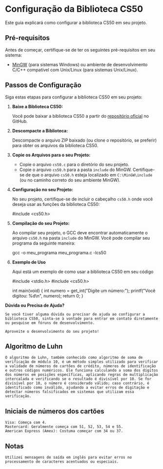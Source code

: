 # Configuração da Biblioteca CS50

Este guia explicará como configurar a biblioteca CS50 em seu projeto.

## Pré-requisitos

Antes de começar, certifique-se de ter os seguintes pré-requisitos em seu sistema:

- [MinGW](http://www.mingw.org/) (para sistemas Windows) ou ambiente de desenvolvimento C/C++ compatível com Unix/Linux (para sistemas Unix/Linux).

## Passos de Configuração

Siga estas etapas para configurar a biblioteca CS50 em seu projeto:

1. **Baixe a Biblioteca CS50:**

   Você pode baixar a biblioteca CS50 a partir do [repositório oficial](https://github.com/cs50/libcs50) no GitHub.

2. **Descompacte a Biblioteca:**

   Descompacte o arquivo ZIP baixado (ou clone o repositório, se preferir) para obter os arquivos da biblioteca CS50.

3. **Copie os Arquivos para o seu Projeto:**

   - Copie o arquivo `cs50.c` para o diretório do seu projeto.
   - Copie o arquivo `cs50.h` para a pasta `include` do MinGW. Certifique-se de que o arquivo `cs50.h` esteja localizado em `C:\MinGW\include` (ou no caminho correto do seu ambiente MinGW).

4. **Configuração no seu Projeto:**

   No seu projeto, certifique-se de incluir o cabeçalho `cs50.h` onde você deseja usar as funções da biblioteca CS50:

   #include <cs50.h>

4. **Compilação do seu Projeto:**

    Ao compilar seu projeto, o GCC deve encontrar automaticamente o arquivo `cs50.h` na pasta `include` do MinGW. Você pode compilar seu programa da seguinte maneira:

    gcc -o meu_programa meu_programa.c -lcs50

5. **Exemplo de Uso**

    Aqui está um exemplo de como usar a biblioteca CS50 em seu código

    #include <stdio.h>
    #include <cs50.h>

    int main(void)
    {
        int numero = get_int("Digite um número:");
        printf("Você digitou: %d\n", numero);
        return 0;
    }

**Dúvida ou Precisa de Ajuda?**

    Se você tiver alguma dúvida ou precisar de ajuda ao configurar a biblioteca CS50, sinta-se à vontade para entrar em contato diretamente ou pesquise em fóruns de desenvolvimento.

    Aproveite o desenvolvimento do seu projeto!

## Algoritmo de Luhn

    O algoritmo de Luhn, também conhecido como algoritmo de soma de verificação de módulo 10, é um método simples utilizado para verificar a validade de números de cartões de crédito, números de identificação e outros códigos numéricos. Ele funciona calculando a soma dos dígitos dos números em posições específicas, aplicando regras de multiplicação intercalada e verificando se o resultado é divisível por 10. Se for divisível por 10, o número é considerado válido; caso contrário, é identificado como inválido, ajudando a evitar erros de digitação e detectar números falsificados em sistemas que utilizam essa verificação.

## Iniciais de números dos cartões

    Visa: Começa com 4.
    Mastercard: Geralmente começa com 51, 52, 53, 54 e 55.
    American Express (Amex): Costuma começar com 34 ou 37.

## Notas

    Utilizei mensagens de saída em inglês para evitar erros no processamento de caracteres acentuados ou especiais.